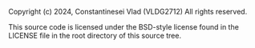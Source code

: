 Copyright (c) 2024, Constantinesei Vlad (VLDG2712)
All rights reserved.

This source code is licensed under the BSD-style license found in the
LICENSE file in the root directory of this source tree. 
